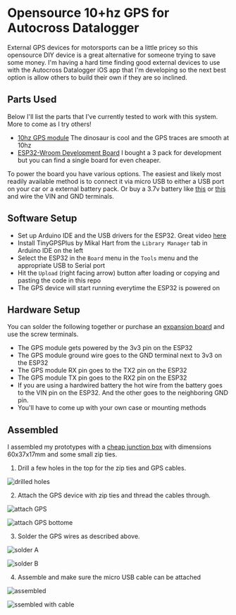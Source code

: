 # Opensource 10+hz GPS for Autocross Datalogger

External GPS devices for motorsports can be a little pricey so this opensource DIY device is a great alternative for someone trying to save some money. I'm having a hard time finding good external devices to use with the  Autocross Datalogger iOS app that I'm developing so the next best option is allow others to build their own if they are so inclined. 

## Parts Used 

Below I'll list the parts that I've currently tested to work with this system. More to come as I try others! 

* [10hz GPS module](https://www.amazon.com/dp/B0CB5N8RQ8?ref=ppx_yo2ov_dt_b_fed_asin_title) The dinosaur is cool and the GPS traces are smooth at 10hz
* [ESP32-Wroom Development Board](https://www.amazon.com/dp/B08D5ZD528?ref=ppx_yo2ov_dt_b_fed_asin_title&th=1) I bought a 3 pack for development but you can find a single board for even cheaper. 

To power the board you have various options. The easiest and likely most readily available method is to connect it via micro USB to either a USB port on your car or a external battery pack. Or buy a 3.7v battery like [this](https://www.adafruit.com/product/1781) or [this](https://www.adafruit.com/product/1578) and wire the VIN and GND terminals. 

## Software Setup

* Set up Arduino IDE and the USB drivers for the ESP32. Great video [here](https://www.youtube.com/watch?v=CD8VJl27n94)
* Install TinyGPSPlus by Mikal Hart from the `Library Manager` tab in Arduino IDE on the left 
* Select the ESP32 in the `Board` menu in the `Tools` menu and the appropriate USB to Serial port 
* Hit the `Upload` (right facing arrow) button after loading or copying and pasting the code in this repo
* The GPS device will start running everytime the ESP32 is powered on 

## Hardware Setup

You can solder the following together or purchase an [expansion board](https://www.amazon.com/dp/B0BYS6THLF/?coliid=I2RQV5BOV1V16A&colid=2QH3XV9NCWU4P&ref_=list_c_wl_lv_ov_lig_dp_it&th=1) and use the screw terminals.

* The GPS module gets powered by the 3v3 pin on the ESP32
* The GPS module ground wire goes to the GND terminal next to 3v3 on the ESP32
* The GPS module RX pin goes to the TX2 pin on the ESP32
* The GPS module TX pin goes to the RX2 pin on the ESP32
* If you are using a hardwired battery the hot wire from the battery goes to the VIN pin on the ESP32. And the other goes to the neighboring GND pin. 
* You'll have to come up with your own case or mounting methods

## Assembled

I assembled my prototypes with a [cheap junction box](https://www.amazon.com/dp/B07WMNQ22D?ref=ppx_yo2ov_dt_b_fed_asin_title&th=1) with dimensions 60x37x17mm and some small zip ties. 

1. Drill a few holes in the top for the zip ties and GPS cables. 

![drilled holes](images/holes2drill.jpg)

2. Attach the GPS device with zip ties and thread the cables through. 

![attach GPS](images/attachgpstop.jpg)

![attach GPS bottome](images/attachgpsbottom.jpg)

3. Solder the GPS wires as described above. 

![solder A](images/solderA.jpg)

![solder B](images/solderB.jpg)

4. Assemble and make sure the micro USB cable can be attached

![assembled](images/assembled.jpg)

![ssembled with cable](images/assembledwithcable.jpg)